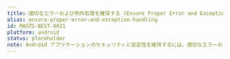 ```yaml
---
title: 適切なエラーおよび例外処理を確保する (Ensure Proper Error and Exception Handling)
alias: ensure-proper-error-and-exception-handling
id: MASTG-BEST-0021
platform: android
status: placeholder
note: Android アプリケーションのセキュリティと安定性を維持するには、適切なエラーおよび例外処理が不可欠です。これは、例外の捕捉、エラーの安全なログ記録、機密情報を公開することなくユーザーフレンドリーなエラーメッセージを提供することを含みます。
---
```

